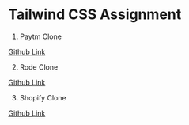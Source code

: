 # Tailwind CSS Assignment

1. Paytm Clone

[Github Link](https://github.com/alfiyabhojani/Paytm-Clone)

2. Rode Clone

[Github Link](https://github.com/alfiyabhojani/Rode-Clone)

3. Shopify Clone

[Github Link](https://github.com/alfiyabhojani/Shopify-Clone)
